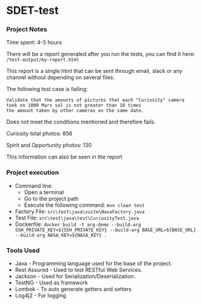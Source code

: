 # SDET-test

### Project Notes
Time spent: 4-5 hours

There will be a report generated after you run the tests, you can find it here: `/test-output/my-report.html`

This report is a single html that can be sent through email, slack or any channel without depending on several files.

The following test case is failing:

```
Validate that the amounts of pictures that each "Curiosity" camera took on 1000 Mars sol is not greater than 10 times 
the amount taken by other cameras on the same date.
```

Does not meet the conditions mentioned and therefore fails.

Curiosity total photos: 856

Spirit and Opportunity photos: 130


This information can also be seen in the report

### Project execution

- Command line: 
  - Open a terminal 
  - Go to the project path
  - Execute the following command: `mvn clean test`
- Factory File: `src\test\java\suite\NasaFactory.java`
- Test File: `src\test\java\test\CuriosityTest.java`
- Dockerfile: `docker build -t arg-demo --build-arg SSH_PRIVATE_KEY=${SSH_PRIVATE_KEY} --build-arg BASE_URL=${BASE_URL} --build-arg NASA_KEY=${NASA_KEY} .`

### Tools Used

- Java - Programming language used for the base of the project.
- Rest Assured - Used to test RESTful Web Services.
- Jackson - Used for Serialization/Deserialization.
- TestNG - Used as framework
- Lombok - To auto generate getters and setters
- Log4j2 - For logging